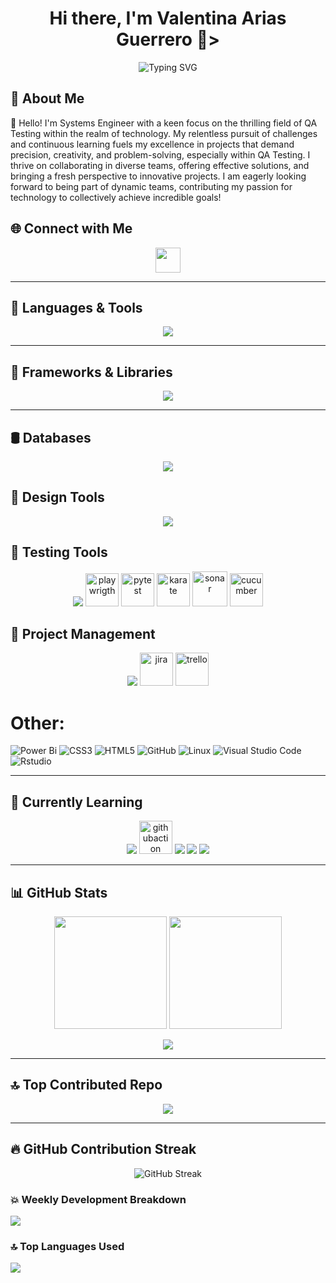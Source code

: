 <h1 align="center"> Hi there, I'm Valentina Arias Guerrero 🫰></h1>

<p align="center">
  <img src="https://readme-typing-svg.demolab.com?font=Fira+Code&size=24&pause=1000&color=F700C4&center=true&vCenter=true&width=600&lines=QA+Tester+%7C+Systems+Engineer+%F0%9F%92%BB;Always+Learning+%F0%9F%8C%9F;Passionate+about+Tech+%F0%9F%92%BB" alt="Typing SVG" />
</p>

## 💼 About Me
💫 Hello! I'm Systems Engineer with a keen focus on the thrilling field of QA Testing within the realm of technology. My relentless pursuit of challenges and continuous learning fuels my excellence in projects that demand precision, creativity, and problem-solving, especially within QA Testing. I thrive on collaborating in diverse teams, offering effective solutions, and bringing a fresh perspective to innovative projects. I am eagerly looking forward to being part of dynamic teams, contributing my passion for technology to collectively achieve incredible goals!


## 🌐 Connect with Me
<p align="center">
  <a href="https://linkedin.com/in/valentina-arias-9924742a6">
    <img src="https://skillicons.dev/icons?i=linkedin" height="40"/>
  </a>
</p>

---

## 🧠 Languages & Tools
<p align="center">
  <img src="https://skillicons.dev/icons?i=js,python,r,vagrant" />
</p>

---

## 🧰 Frameworks & Libraries
<p align="center">
  <img src="https://skillicons.dev/icons?i=vue,tailwind,bootstrap,jquery,figma" />
</p>

---

## 🛢️ Databases
<p align="center">
  <img src="https://skillicons.dev/icons?i=mysql,sqlite" />
</p>



## 🎨 Design Tools
<p align="center">
  <img src="https://skillicons.dev/icons?i=figma,photoshop,canva" />
</p>



## 🧪 Testing Tools
<p align="center">
  <img src="https://skillicons.dev/icons?i=postman" />
  <img src="https://drive.google.com/uc?export=view&id=1kIrqUL8DyL4o8iwrz7DxyRLxvCT4D1Wg" width="53" alt="playwrigth" />
  <img src="https://drive.google.com/uc?export=view&id=1uibgon0uLcOCtDlbRWrihyYClLFl1n17" width="53" alt="pytest" />
  <img src="https://drive.google.com/uc?export=view&id=1X9Lo3QSKNHkyAhU5sNVVXXkCUSSMrKlu" width="53" alt="karate" />
  <img src="https://drive.google.com/uc?export=view&id=13dig4UY4I9DJQeSdJCApYAw1K3BP_jaf" width="56" alt="sonar" />
  <img src="https://drive.google.com/uc?export=view&id=1J7DFr1SG0TpD8McOO0foE5EXpCDv3KSD" width="53" alt="cucumber" />
</p>


## 📁 Project Management
<p align="center">
  <img src="https://skillicons.dev/icons?i=notion,trello,jira" />
  <img src="https://drive.google.com/uc?export=view&id=1ZRgYez2OZkam-qWog7bmlPBMG2AbTGzA" width="53" alt="jira" />
  <img src="https://drive.google.com/uc?export=view&id=1Q_xMQAiADpumD6OYEriNG9winsVQR2v8" width="53" alt="trello" />
</p>

# Other: 
![Power Bi](https://img.shields.io/badge/power_bi-F2C811?style=for-the-badge&logo=powerbi&logoColor=black) 
![CSS3](https://img.shields.io/badge/CSS%20-%231572B6.svg?style=for-the-badge&logo=css3&logoColor=white)
![HTML5](https://img.shields.io/badge/html5-%23E34F26.svg?style=for-the-badge&logo=html5&logoColor=white)
![GitHub](https://img.shields.io/badge/github-%23121011.svg?style=for-the-badge&logo=github&logoColor=white)
![Linux](https://img.shields.io/badge/Linux-FCC624?style=for-the-badge&logo=linux&logoColor=black)
![Visual Studio Code](https://img.shields.io/badge/Visual%20Studio%20Code-0078d7.svg?style=for-the-badge&logo=visual-studio-code&logoColor=white)
![Rstudio](https://img.shields.io/badge/RStudio-75AADB?style=for-the-badge&logo=RStudio&logoColor=white)

---

## 🚀 Currently Learning
<p align="center">
  <img src="https://skillicons.dev/icons?i=docker,azure,gitlab" />
  <img src="https://drive.google.com/uc?export=view&id=1SF4agnS-cg7lvhj0pG4JmVaHmb_1YArv" width="53" alt="githubaction" />
  <img src="https://img.shields.io/badge/Selenium-43B02A?style=for-the-badge&logo=Selenium&logoColor=white" />
  <img src="https://img.shields.io/badge/Cypress-17202C?style=for-the-badge&logo=cypress&logoColor=white" />
  <img src="https://img.shields.io/badge/JMeter-3670A0?style=for-the-badge&logo=jmeter&logoColor=ffdd54" />
</p>

---

## 📊 GitHub Stats
<p align="center">
  <img src="https://github-readme-stats.vercel.app/api?username=valentina-29&show_icons=true&theme=radical&rank_icon=github&include_all_commits=true" height="180"/>
  <img src="https://github-readme-streak-stats.herokuapp.com/?user=valentina-29&theme=radical" height="180"/>
</p>

<p align="center">
  <img src="https://github-readme-stats.vercel.app/api/top-langs/?username=valentina-29&layout=compact&theme=radical" />
</p>

---

## 🔝 Top Contributed Repo
<p align="center">
  <img src="https://github-contributor-stats.vercel.app/api?username=valentina-29&limit=5&theme=radical&combine_all_yearly_contributions=true" />
</p>

---
## 🔥 GitHub Contribution Streak
<p align="center">
  <img src="https://github-readme-streak-stats.herokuapp.com/?user=valentina-29&theme=dark&hide_border=false" alt="GitHub Streak" />
</p>


### 💥 Weekly Development Breakdown
![](https://github-readme-stats.vercel.app/api?username=valentina-29&show_icons=true&theme=radical&count_private=true)

### 🔝 Top Languages Used
![](https://github-readme-stats.vercel.app/api/top-langs/?username=valentina-29&theme=radical&layout=compact)


<!-- Crafted with ❤️ using GPRM (https://gprm.itsvg.in) -->

